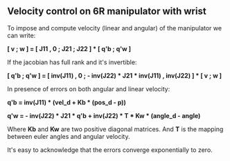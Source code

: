 ## Velocity control on 6R manipulator with wrist

To impose and compute velocity (linear and angular) of the manipulator we can write:

**[ v ; w ] = [ J11 , 0 ; J21 ; J22 ] * [ q'b ; q'w ]**

If the jacobian has full rank and it's invertible:

**[ q'b ; q'w ] = [ inv(J11) , 0 ; - inv(J22) * J21 * inv(J11) , inv(J22) ] * [ v ; w ]**

In presence of errors on both angular and linear velocity:

**q'b = inv(J11) * (vel_d + Kb * (pos_d - p))**

**q'w = - inv(J22) * J21 * q'b + inv(J22) * T * Kw * (angle_d - angle)**

Where **Kb** and **Kw** are two positive diagonal matrices. And **T** is the mapping between euler angles and angular velocity.

It's easy to acknowledge that the errors converge exponentially to zero.
